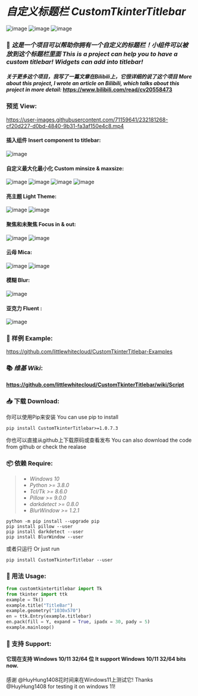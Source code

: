 # _自定义标题栏_ _CustomTkinterTitlebar_
![image](https://user-images.githubusercontent.com/71159641/209783374-f5ea3613-eb65-4ec3-9462-0eb7883d3bf9.png)
![image](https://user-images.githubusercontent.com/71159641/209128673-93a6f1db-66a6-4667-9bd7-a3c2ba096f5c.png)
![image](https://github.com/littlewhitecloud/CustomTkinterTitlebar/assets/71159641/2b17c8e4-7f54-4dc5-a924-bb2ff70ceb39)

### 📃 *这是一个项目可以帮助你拥有一个自定义的标题栏！小组件可以被放到这个标题栏里面* *This is a project can help you to have a custom titlebar! Widgets can add into titlebar!*
#### _关于更多这个项目，我写了一篇文章在Bilibili上，它很详细的说了这个项目_ _More about this project, I wrote an article on Bilibili, which talks about this project in more detail:_ https://www.bilibili.com/read/cv20558473

### 预览 View: 
https://user-images.githubusercontent.com/71159641/232181268-cf20d227-d0bd-4840-9b31-fa3af150e4c8.mp4
#### 插入组件 Insert component to titlebar:
![image](https://user-images.githubusercontent.com/71159641/208231899-c25fa950-57f7-4a90-8095-cceadbf6d371.png)
#### 自定义最大化最小化 Custom minsize & maxsize:
![image](https://user-images.githubusercontent.com/71159641/209454983-ba0baa31-9c07-45be-8dff-47da76bf1dbf.png)
![image](https://user-images.githubusercontent.com/71159641/209454984-e3698f89-9d0d-4be1-8af3-1ca78c1068dc.png)
![image](https://user-images.githubusercontent.com/71159641/209454985-7d725083-dbcb-4856-88e4-200a34111938.png)
![image](https://user-images.githubusercontent.com/71159641/209455001-f48c076a-cac0-4310-975e-0fb64855f4cd.png)
#### 亮主题 Light Theme:
![image](https://user-images.githubusercontent.com/71159641/210283863-53f46392-fe74-4d4f-8939-4b42f6e96c0b.png)
![image](https://user-images.githubusercontent.com/71159641/210284157-a01117b5-2aae-44cf-89ce-be3ed027607f.png)
#### 聚焦和未聚焦 Focus in & out:
![image](https://user-images.githubusercontent.com/71159641/235348887-bfa21035-54b0-4021-8c93-4cb7d41ba11a.png)
![image](https://user-images.githubusercontent.com/71159641/235348888-8fe2de5a-d5be-42ec-ba43-f983dd93c837.png)
#### 云母 Mica:
![image](https://user-images.githubusercontent.com/86362423/235428122-334d05c2-8927-4b44-bc03-ab0ac0f1687f.png)
![image](https://user-images.githubusercontent.com/86362423/235428994-68c34c9d-1b30-4c9f-8a64-a6a760600726.png)
#### 模糊 Blur:
![image](https://user-images.githubusercontent.com/71159641/215318923-521c5efd-856b-42eb-aab8-02bc5ad4727e.png)
#### 亚克力 Fluent :
![image](https://user-images.githubusercontent.com/71159641/215318920-a5bce119-c343-40fd-b068-9ecbe444a60f.png)

### 🎰 样例 Example:
https://github.com/littlewhitecloud/CustomTkinterTitlebar-Examples

### 📚 _*维基*_ _*Wiki*_:
#### https://github.com/littlewhitecloud/CustomTkinterTitlebar/wiki/Script

### 📥 下载 Download:
你可以使用Pip来安装 You can use pip to install
```batch
pip install CustomTkinterTitlebar>=1.0.7.3
```
你也可以直接从github上下载原码或查看发布 You can also download the code from github or check the realase
### 📦 依赖 Require:
> - _Windows 10_
> - _Python >= 3.8.0_
> - _Tcl/Tk >= 8.6.0_
> - _Pillow >= 9.0.0_
> - _darkdetect >= 0.8.0_
> - _BlurWindow >= 1.2.1_
```batch
python -m pip install --upgrade pip
pip install pillow --user
pip install darkdetect --user
pip install BlurWindow --user 
```
或者只运行 Or just run
```batch
pip install CustomTkinterTitlebar --user
```

### 📖 用法 Usage:
```python
from customtkintertitlebar import Tk
from tkinter import ttk
example = Tk()
example.title("TitleBar")
example.geometry("1030x570")
en = ttk.Entry(example.titlebar)
en.pack(fill = Y, expand = True, ipadx = 30, pady = 5)
example.mainloop()
```

### 💾 支持 Support:
#### 它现在支持 Windows 10/11 32/64 位 It support Windows 10/11 32/64 bits now.

感谢 @HuyHung1408花时间来在Windows11上测试它!
Thanks @HuyHung1408 for testing it on windows 11!
